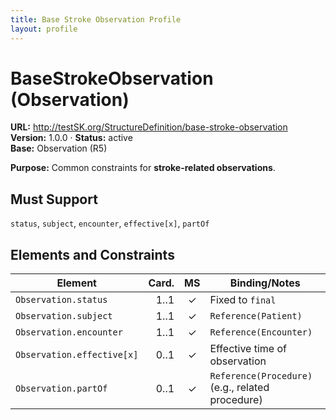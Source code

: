 ```yaml
---
title: Base Stroke Observation Profile
layout: profile
---
```


# BaseStrokeObservation (Observation)

**URL:** http://testSK.org/StructureDefinition/base-stroke-observation  
**Version:** 1.0.0 · **Status:** active  
**Base:** Observation (R5)

**Purpose:** Common constraints for **stroke-related observations**.

## Must Support
`status`, `subject`, `encounter`, `effective[x]`, `partOf`

## Elements and Constraints

| Element | Card. | MS | Binding/Notes |
|---|---:|:---:|---|
| `Observation.status` | 1..1 | ✓ | Fixed to `final` |
| `Observation.subject` | 1..1 | ✓ | `Reference(Patient)` |
| `Observation.encounter` | 1..1 | ✓ | `Reference(Encounter)` |
| `Observation.effective[x]` | 0..1 | ✓ | Effective time of observation |
| `Observation.partOf` | 0..1 | ✓ | `Reference(Procedure)` (e.g., related procedure) |
